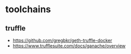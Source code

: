# toolchains
## truffle
- https://github.com/gregbkr/geth-truffle-docker
- https://www.trufflesuite.com/docs/ganache/overview

##
